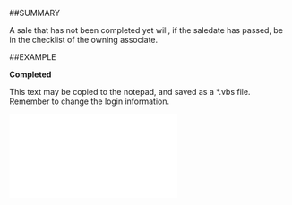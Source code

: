 

##SUMMARY

A sale that has not been completed yet will, if the saledate has passed, be in the checklist of the owning associate.


##EXAMPLE

**Completed**

This text may be copied to the notepad, and saved as a *.vbs file. Remember to change the login information.

![](../../Examples/vbs/SOSale.Completed.vbs.txt)





